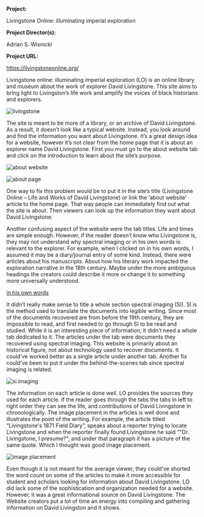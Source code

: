 **Project:**

Livingstone Online: illuminating imperial exploration

**Project Director(s):**

Adrian S. Wisnicki

**Project URL:**

https://livingstoneonline.org/

Livingstone online: illuminating imperial exploration (LO) is an online library and museum about the work of explorer David Livingstone. This site aims to bring light to Livingston’s life work and amplify the voices of black historians and explorers.

![livingstone](https://yashitaprasad.github.io/digitalhumanities/images/livingstone.png)

The site is meant to be more of a library, or an archive of David Livingstone. As a result, it doesn’t look like a typical website. Instead, you look around and find the information you want about Livingstone. It’s a great design idea for a website, however it’s not clear from the home page that it is about an explorer name David Livingstone. First you must go to the about website tab and click on the introduction to learn about the site’s purpose. 

![about website](https://yashitaprasad.github.io/digitalhumanities/images/aboutwebsite.png)

![about page](https://yashitaprasad.github.io/digitalhumanities/images/aboutpage.png)

One way to fix this problem would be to put it in the site’s title (Livingstone Online – Life and Works of David Livingstone) or link the ‘about website’ article to the home page. That way people can immediately find out what the site is about. Then viewers can look up the information they want about David Livingstone. 


Another confusing aspect of the website were the tab titles. Life and times are simple enough. However, if the reader doesn’t know who Livingstone is, they may not understand why spectral imaging or in his own words is relevant to the explorer.  For example, when I clicked on in his own words, I assumed it may be a diary/journal entry of some kind. Instead, there were articles about his manuscripts. About how his literary work impacted the exploration narrative in the 18th century. Maybe under the more ambiguous headings the creators could describe it more or change it to something more universally understood. 

[in his own words](https://yashitaprasad.github.io/digitalhumanities/images/hisownwords.png)

It didn’t really make sense to title a whole section spectral imaging (SI). SI is the method used to translate the documents into legible writing. Since most of the documents recovered are from before the 19th century, they are impossible to read, and first needed to go through SI to be read and studied. While it is an interesting piece of information, it didn’t need a whole tab dedicated to it. The articles under the tab were documents they recovered using spectral imaging. This website is primarily about an historical figure, not about technology used to recover documents.  It could’ve worked better as a single article under another tab. Another fix could’ve been to put it under the behind-the-scenes tab since spectral imaging is related. 

![si imaging](https://yashitaprasad.github.io/digitalhumanities/images/si.png)

The information on each article is done well. LO provides the sources they used for each article. If the reader goes through the tabs the tabs in left to right order they can see the life, and contributions of David Livingstone in chronologically. The image placement in the articles is well done and illustrates the point of the writing. For example, the article titled “Livingstone's 1871 Field Diary”, speaks about a reporter trying to locate Livingstone and when the reporter finally found Livingstone he said “"Dr. Livingstone, I presume?", and under that paragraph it has a picture of the same quote. Which I thought was good image placement. 

![image placement](https://yashitaprasad.github.io/digitalhumanities/images/imageplacement.png)

Even though it is not meant for the average viewer, they could’ve shorted the word count on some of the articles to make it more accessible for student and scholars looking for information about David Livingstone. LO did lack some of the sophistication and organization needed for a website. However, it was a great informational source on David Livingstone. The Website creators put a lot of time an energy into compiling and gathering information on David Livingston and it shows.  
